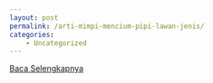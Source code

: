 ```yaml
---
layout: post
permalink: /arti-mimpi-mencium-pipi-lawan-jenis/
categories:
    - Uncategorized
---
```


[Baca Selengkapnya](/05)